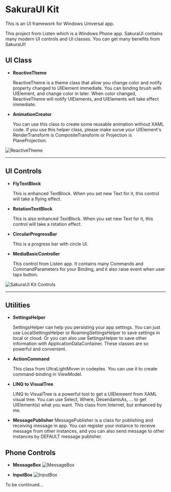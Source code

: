 SakuraUI Kit
========

This is an UI framework for Windows Universal app.

This project from Listen which is a Windows Phone app. SakuraUI contains many modern UI controls and UI classes. You can get many benefits from SakuraUI!

## UI Class ##

 - **ReactiveTheme**

    ReactiveTheme is a theme class that allow you change color and notify property changed to UIElement immediate. You can binding brush with UIElement, and change color in later. When color changed, ReactiveTheme will notify UIElements, and UIElements will take effect immediate.

 - **AnimationCreator**

    You can use this class to create some reusable animation without XAML code. If you use this helper class, please make surue your UIElement's RenderTransform is CompositeTransform or Projection is PlaneProjection.

![ReactiveTheme][1]

----------

## UI Controls ##

 - **FlyTextBlock**

    This is enhanced TextBlock. When you set new Text for it, this control will take a flying effect.

 - **RotationTextBlock**

    This is also enhanced TextBlock. When you set new Text for it, this control will take a rotation effect.

 - **CircularProgressBar**

    This is a progress bar with circle UI.
    
 - **MediaBasicController**

    This control from Listen app. It contains many Commands and CommandParameters for your Binding, and it also raise event when user taps button. 

![SakuraUI Kit Controls][2]

----------

## Utilities ##

 - **SettingsHelper**

    SettingsHelper can help you persisting your app settings. You can just use LocalSettingsHelper or RoamingSettingsHelper to save settings in local or cloud. Or you  can also use SettingsHelper to save other information with ApplicationDataContainer. These classes are so powerful and convenient.

 - **ActionCommand**

    This class from UltraLightMvvm in codeplex. You can use it to create command-binding in ViewModel.

 - **LINQ to VisualTree**

    LINQ to VisualTree is a powerful tool to get a UIElemeent from XAML visual tree. You can use Select, Where, DesendantsAs, ... to get UIElement(s) what you want. This class from Internet, but enhanced by me.

 - **MessagePublisher**
    MessagePublisher is a class for publishing and receiving message in app. You can register your instance to receive message from other instances, and you can also send message to other instances by DEFAULT message publisher. 

## Phone Controls ##

 - **MessageBox**
   ![MessageBox][3]


 - **InputBox**
    ![InputBox][4]

To be continued...


  [1]: http://i1.tietuku.com/ca015991fe8c095f.png
  [2]: http://i1.tietuku.com/c6755226688d4f57.png
  [3]: http://i2.tietuku.com/e305a5135d7d4ff8.png
  [4]: http://i2.tietuku.com/bd86575edef4e4e1.png
